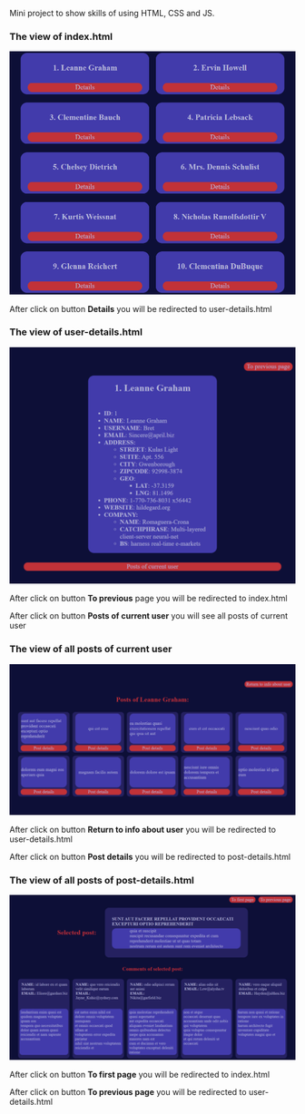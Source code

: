 Mini project to show skills of using HTML, CSS and JS.

### The view of index.html
<img src="screenshots/index.png" alt="index.html">

After click on button **Details** you will be redirected to user-details.html

### The view of user-details.html
<img src="screenshots/user-details.png" alt="user-details.html">

After click on button **To previous** page you will be redirected to index.html

After click on button **Posts of current user** you will see all posts of current user

### The view of all posts of current user
<img src="screenshots/allPosts.png" alt="all posts">

After click on button **Return to info about user** you will be redirected to user-details.html

After click on button **Post details** you will be redirected to post-details.html

### The view of all posts of post-details.html
<img src="screenshots/post-details.png" alt="post-details">

After click on button **To first page** you will be redirected to index.html

After click on button **To previous page** you will be redirected to user-details.html